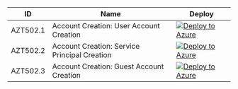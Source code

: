 | ID          | Name                                                             |Deploy|
| ----------- |------------------------------------------------------------------|------|
| AZT502.1    | Account Creation: User Account Creation |[![Deploy to Azure](https://aka.ms/deploytoazurebutton)](https://portal.azure.com/#create/Microsoft.Template/uri/https%3A%2F%2Fraw.githubusercontent.com%2Fhausec%2FAzDetectSuite%2Fmain%2FAzureThreatResearchMatrix%2FPersistence%2FAZT502%2FAZT502-1.json)|
| AZT502.2    | Account Creation: Service Principal Creation |[![Deploy to Azure](https://aka.ms/deploytoazurebutton)](https://portal.azure.com/#create/Microsoft.Template/uri/https%3A%2F%2Fraw.githubusercontent.com%2Fhausec%2FAzDetectSuite%2Fmain%2FAzureThreatResearchMatrix%2FPersistence%2FAZT502%2FAZT502-2.json)|
| AZT502.3    | Account Creation: Guest Account Creation |[![Deploy to Azure](https://aka.ms/deploytoazurebutton)](https://portal.azure.com/#create/Microsoft.Template/uri/https%3A%2F%2Fraw.githubusercontent.com%2Fhausec%2FAzDetectSuite%2Fmain%2FAzureThreatResearchMatrix%2FPersistence%2FAZT502%2FAZT502-3.json)|